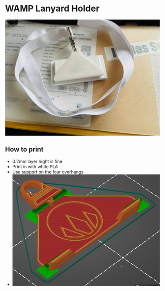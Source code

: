 # WAMP Lanyard Holder

![](./back.jpg)

## How to print

- 0.2mm layer hight is fine
- Print in with white PLA
- Use support on the four overhangs
- ![Support Example](./support-example.png)
